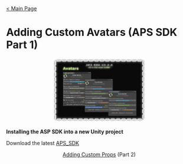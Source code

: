 [< Main Page](index.md)

# Adding Custom Avatars (APS SDK Part 1)

<p align="center">
  <a href="img/aps sdk avatar builder main.png">
     <img width="50%" height="15%" src="img/aps sdk avatar builder main.png">
  </a>
</p>

**Installing the ASP SDK into a new Unity project**

Download the latest [APS_SDK](https://github.com/guiglass/LUXOR/blob/gh-pages/APS_SDK.unitypackage?raw=true)




<p align="center">
  <a href="apssdk_part2.md">Adding Custom Props</a> (Part 2)
</p>
